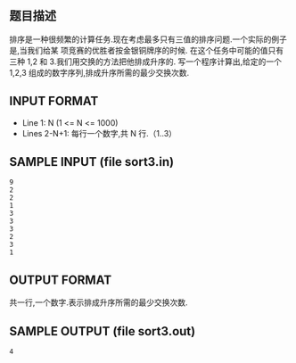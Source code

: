 ## 题目描述

排序是一种很频繁的计算任务.现在考虑最多只有三值的排序问题.一个实际的例子是,当我们给某
项竞赛的优胜者按金银铜牌序的时候.
在这个任务中可能的值只有三种 1,2 和 3.我们用交换的方法把他排成升序的.
写一个程序计算出,给定的一个 1,2,3 组成的数字序列,排成升序所需的最少交换次数.

## INPUT FORMAT
- Line 1: N (1 <= N <= 1000)
- Lines 2-N+1: 每行一个数字,共 N 行.（1..3）

## SAMPLE INPUT (file sort3.in)
```
9
2
2
1
3
3
3
2
3
1
```
## OUTPUT FORMAT

共一行,一个数字.表示排成升序所需的最少交换次数.

## SAMPLE OUTPUT (file sort3.out)

```
4
```

